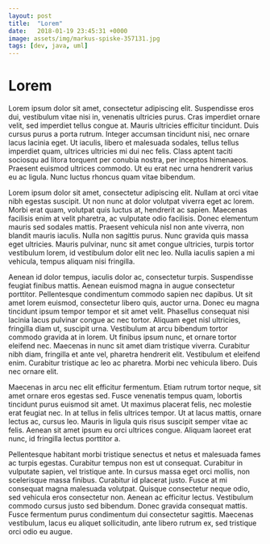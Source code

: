 ```yaml
---
layout: post
title:  "Lorem"
date:   2018-01-19 23:45:31 +0000
image: assets/img/markus-spiske-357131.jpg
tags: [dev, java, uml]
---
```


# Lorem
Lorem ipsum dolor sit amet, consectetur adipiscing elit. Suspendisse eros dui, vestibulum vitae nisi in, venenatis ultricies purus. Cras imperdiet ornare velit, sed imperdiet tellus congue at. Mauris ultricies efficitur tincidunt. Duis cursus purus a porta rutrum. Integer accumsan tincidunt nisi, nec ornare lacus lacinia eget. Ut iaculis, libero et malesuada sodales, tellus tellus imperdiet quam, ultrices ultricies mi dui nec felis. Class aptent taciti sociosqu ad litora torquent per conubia nostra, per inceptos himenaeos. Praesent euismod ultrices commodo. Ut eu erat nec urna hendrerit varius eu ac ligula. Nunc luctus rhoncus quam vitae bibendum.

Lorem ipsum dolor sit amet, consectetur adipiscing elit. Nullam at orci vitae nibh egestas suscipit. Ut non nunc at dolor volutpat viverra eget ac lorem. Morbi erat quam, volutpat quis luctus at, hendrerit ac sapien. Maecenas facilisis enim at velit pharetra, ac vulputate odio facilisis. Donec elementum mauris sed sodales mattis. Praesent vehicula nisl non ante viverra, non blandit mauris iaculis. Nulla non sagittis purus. Nunc gravida quis massa eget ultricies. Mauris pulvinar, nunc sit amet congue ultricies, turpis tortor vestibulum lorem, id vestibulum dolor elit nec leo. Nulla iaculis sapien a mi vehicula, tempus aliquam nisi fringilla.

Aenean id dolor tempus, iaculis dolor ac, consectetur turpis. Suspendisse feugiat finibus mattis. Aenean euismod magna in augue consectetur porttitor. Pellentesque condimentum commodo sapien nec dapibus. Ut sit amet lorem euismod, consectetur libero quis, auctor urna. Donec eu magna tincidunt ipsum tempor tempor et sit amet velit. Phasellus consequat nisi lacinia lacus pulvinar congue ac nec tortor. Aliquam eget nisl ultricies, fringilla diam ut, suscipit urna. Vestibulum at arcu bibendum tortor commodo gravida at in lorem. Ut finibus ipsum nunc, et ornare tortor eleifend nec. Maecenas in nunc sit amet diam tristique viverra. Curabitur nibh diam, fringilla et ante vel, pharetra hendrerit elit. Vestibulum et eleifend enim. Curabitur tristique ac leo ac pharetra. Morbi nec vehicula libero. Duis nec ornare elit.

Maecenas in arcu nec elit efficitur fermentum. Etiam rutrum tortor neque, sit amet ornare eros egestas sed. Fusce venenatis tempus quam, lobortis tincidunt purus euismod sit amet. Ut maximus placerat felis, nec molestie erat feugiat nec. In at tellus in felis ultrices tempor. Ut at lacus mattis, ornare lectus ac, cursus leo. Mauris in ligula quis risus suscipit semper vitae ac felis. Aenean sit amet ipsum eu orci ultrices congue. Aliquam laoreet erat nunc, id fringilla lectus porttitor a.

Pellentesque habitant morbi tristique senectus et netus et malesuada fames ac turpis egestas. Curabitur tempus non est ut consequat. Curabitur in vulputate sapien, vel tristique ante. In cursus massa eget orci mollis, non scelerisque massa finibus. Curabitur id placerat justo. Fusce at mi consequat magna malesuada volutpat. Quisque consectetur neque odio, sed vehicula eros consectetur non. Aenean ac efficitur lectus. Vestibulum commodo cursus justo sed bibendum. Donec gravida consequat mattis. Fusce fermentum purus condimentum dui consectetur sagittis. Maecenas vestibulum, lacus eu aliquet sollicitudin, ante libero rutrum ex, sed tristique orci odio eu augue.